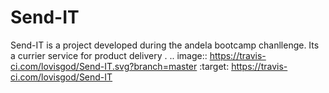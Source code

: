 # Send-IT 
Send-IT is a project developed during the andela bootcamp chanllenge. Its a currier service for product delivery .
.. image:: https://travis-ci.com/lovisgod/Send-IT.svg?branch=master
    :target: https://travis-ci.com/lovisgod/Send-IT
